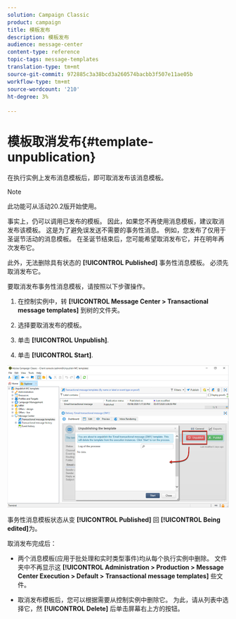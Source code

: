 ```yaml
---
solution: Campaign Classic
product: campaign
title: 模板发布
description: 模板发布
audience: message-center
content-type: reference
topic-tags: message-templates
translation-type: tm+mt
source-git-commit: 972885c3a38bcd3a260574bacbb3f507e11ae05b
workflow-type: tm+mt
source-wordcount: '210'
ht-degree: 3%

---
```



# 模板取消发布{#template-unpublication}

在执行实例上发布消息模板后，即可取消发布该消息模板。

>[!NOTE]
>
>此功能可从活动20.2版开始使用。

事实上，仍可以调用已发布的模板。 因此，如果您不再使用消息模板，建议取消发布该模板。 这是为了避免误发送不需要的事务性消息。 例如，您发布了仅用于圣诞节活动的消息模板。 在圣诞节结束后，您可能希望取消发布它，并在明年再次发布它。

此外，无法删除具有状态的 **[!UICONTROL Published]** 事务性消息模板。 必须先取消发布它。

要取消发布事务性消息模板，请按照以下步骤操作。

1. 在控制实例中，转 **[!UICONTROL Message Center > Transactional message templates]** 到树的文件夹。
1. 选择要取消发布的模板。
1. 单击 **[!UICONTROL Unpublish]**.

   <!--1. Fill in the **[!UICONTROL Log of the process]** field.-->

1. 单击 **[!UICONTROL Start]**.

![](assets/message-center-unpublish.png)

事务性消息模板状态从变 **[!UICONTROL Published]** 回 **[!UICONTROL Being edited]**&#x200B;为。

取消发布完成后：

* 两个消息模板(应用于批处理和实时类型事件)均从每个执行实例中删除。 文件夹中不再显示这 **[!UICONTROL Administration > Production > Message Center Execution > Default > Transactional message templates]** 些文件。

* 取消发布模板后，您可以根据需要从控制实例中删除它。 为此，请从列表中选择它，然 **[!UICONTROL Delete]** 后单击屏幕右上方的按钮。